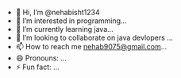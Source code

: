 - 👋 Hi, I’m @nehabisht1234
- 👀 I’m interested in programming...
- 🌱 I’m currently learning java...
- 💞️ I’m looking to collaborate on java devlopers ...
- 📫 How to reach me nehab9075@gmail.com...
- 😄 Pronouns: ...
- ⚡ Fun fact: ...

<!---
nehabisht1234/nehabisht1234 is a ✨ special ✨ repository because its `README.md` (this file) appears on your GitHub profile.
You can click the Preview link to take a look at your changes.
--->
